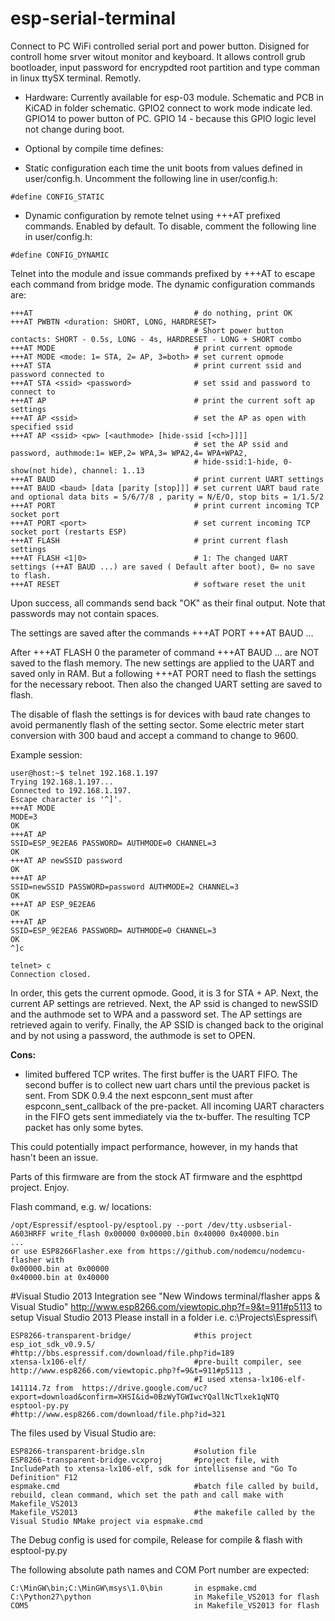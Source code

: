esp-serial-terminal
==========================

Connect to PC WiFi controlled serial port and power button.
Disigned for controll home srver witout monitor and keyboard. It allows controll grub bootloader, input password for encrypdted root partition and type comman in linux ttySX terminal. Remotly.

* Hardware: 
Currently available for esp-03 module. Schematic and PCB in KiCAD in folder schematic. GPIO2 connect to work mode indicate led. GPIO14 to power button of PC. GPIO 14 - because this GPIO logic level not change during boot.


* Optional by compile time defines:
 * Static configuration each time the unit boots from values defined in user/config.h.  Uncomment the following line in user/config.h:
```
#define CONFIG_STATIC
```
 * Dynamic configuration by remote telnet using +++AT prefixed commands. Enabled by default.  To disable, comment the following line in user/config.h:
```
#define CONFIG_DYNAMIC
```
Telnet into the module and issue commands prefixed by +++AT to escape each command from bridge mode.  The dynamic configuration commands are:
```
+++AT                                    # do nothing, print OK
+++AT PWBTN <duration: SHORT, LONG, HARDRESET>
										 # Short power button contacts: SHORT - 0.5s, LONG - 4s, HARDRESET - LONG + SHORT combo
+++AT MODE                               # print current opmode
+++AT MODE <mode: 1= STA, 2= AP, 3=both> # set current opmode
+++AT STA                                # print current ssid and password connected to
+++AT STA <ssid> <password>              # set ssid and password to connect to
+++AT AP                                 # print the current soft ap settings
+++AT AP <ssid>                          # set the AP as open with specified ssid
+++AT AP <ssid> <pw> [<authmode> [hide-ssid [<ch>]]]]
										 # set the AP ssid and password, authmode:1= WEP,2= WPA,3= WPA2,4= WPA+WPA2, 
										 # hide-ssid:1-hide, 0-show(not hide), channel: 1..13
+++AT BAUD                               # print current UART settings
+++AT BAUD <baud> [data [parity [stop]]] # set current UART baud rate and optional data bits = 5/6/7/8 , parity = N/E/O, stop bits = 1/1.5/2
+++AT PORT                               # print current incoming TCP socket port
+++AT PORT <port>                        # set current incoming TCP socket port (restarts ESP)
+++AT FLASH                              # print current flash settings
+++AT FLASH <1|0>                        # 1: The changed UART settings (++AT BAUD ...) are saved ( Default after boot), 0= no save to flash.
+++AT RESET                              # software reset the unit
```
Upon success, all commands send back "OK" as their final output.  Note that passwords may not contain spaces.

The settings are saved after the commands
+++AT PORT <port>
+++AT BAUD <baud> ...

After +++AT FLASH 0 the parameter of command +++AT BAUD <baud> ... are  NOT saved to the flash memory.
The new settings are applied to the UART and saved only in RAM.
But a following +++AT PORT <port>  need to flash the settings for the necessary reboot. Then also the changed UART setting are saved to flash.

The disable of flash the settings is for devices with baud rate changes to avoid permanently flash of the setting sector.
Some electric meter start conversion with 300 baud and accept a command to change to 9600.

Example session:
```
user@host:~$ telnet 192.168.1.197
Trying 192.168.1.197...
Connected to 192.168.1.197.
Escape character is '^]'.
+++AT MODE
MODE=3
OK
+++AT AP
SSID=ESP_9E2EA6 PASSWORD= AUTHMODE=0 CHANNEL=3
OK
+++AT AP newSSID password
OK
+++AT AP
SSID=newSSID PASSWORD=password AUTHMODE=2 CHANNEL=3
OK
+++AT AP ESP_9E2EA6
OK
+++AT AP
SSID=ESP_9E2EA6 PASSWORD= AUTHMODE=0 CHANNEL=3
OK
^]c

telnet> c
Connection closed.
```
In order, this gets the current opmode. Good, it is 3 for STA + AP. Next, the current AP settings are retrieved. Next, the AP ssid is changed to newSSID and the authmode set to WPA and a password set. The AP settings are retrieved again to verify. Finally, the AP SSID is changed back to the original and by not using a password, the authmode is set to OPEN.

**Cons:**

* limited buffered TCP writes. The first buffer is the UART FIFO. The second buffer is to collect new uart chars until the previous packet is sent.
From SDK 0.9.4 the next espconn_sent must after espconn_sent_callback of the pre-packet.
All incoming UART characters in the FIFO gets sent immediately via the tx-buffer. The resulting TCP packet has only some bytes.

This could potentially impact performance, however, in my hands that hasn't been an issue.


Parts of this firmware are from the stock AT firmware and the esphttpd project.
Enjoy.

Flash command, e.g. w/ locations:
```
/opt/Espressif/esptool-py/esptool.py --port /dev/tty.usbserial-A603HRFF write_flash 0x00000 0x00000.bin 0x40000 0x40000.bin
...
or use ESP8266Flasher.exe from https://github.com/nodemcu/nodemcu-flasher with
0x00000.bin at 0x00000
0x40000.bin at 0x40000
```

#Visual Studio 2013 Integration
see "New Windows terminal/flasher apps & Visual Studio" http://www.esp8266.com/viewtopic.php?f=9&t=911#p5113 to setup Visual Studio 2013
Please install in a folder i.e. c:\Projects\Espressif\
```
ESP8266-transparent-bridge/              #this project
esp_iot_sdk_v0.9.5/                      #http://bbs.espressif.com/download/file.php?id=189
xtensa-lx106-elf/                        #pre-built compiler, see http://www.esp8266.com/viewtopic.php?f=9&t=911#p5113 ,
                                         #I used xtensa-lx106-elf-141114.7z from  https://drive.google.com/uc?export=download&confirm=XHSI&id=0BzWyTGWIwcYQallNcTlxek1qNTQ
esptool-py.py                            #http://www.esp8266.com/download/file.php?id=321
```

The files used by Visual Studio are:
```
ESP8266-transparent-bridge.sln           #solution file
ESP8266-transparent-bridge.vcxproj       #project file, with IncludePath to xtensa-lx106-elf, sdk for intellisense and "Go To Definition" F12
espmake.cmd                              #batch file called by build, rebuild, clean command, which set the path and call make with Makefile_VS2013
Makefile_VS2013                          #the makefile called by the Visual Studio NMake project via espmake.cmd
```
The Debug config is used for compile, Release for compile & flash with esptool-py.py  

The following absolute path names and COM Port number are expected:
```
C:\MinGW\bin;C:\MinGW\msys\1.0\bin       in espmake.cmd
C:\Python27\python                       in Makefile_VS2013 for flash
COM5                                     in Makefile_VS2013 for flash
```
